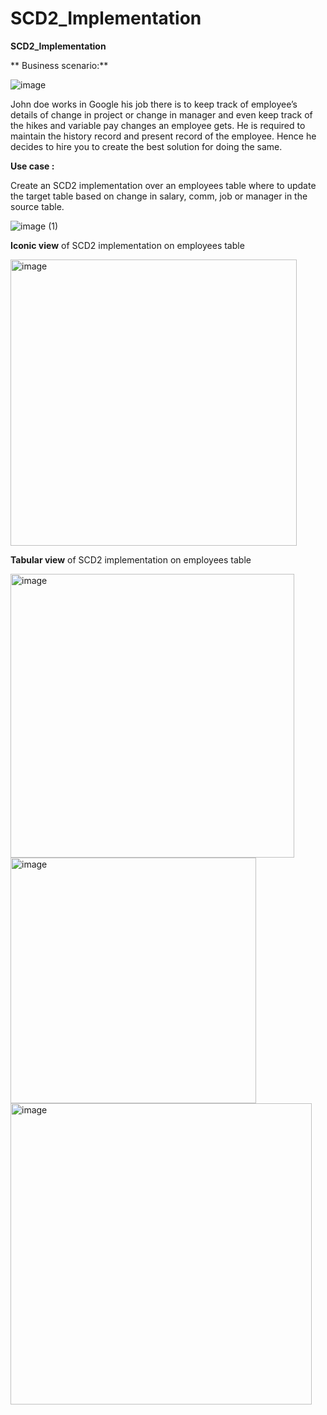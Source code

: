 # SCD2_Implementation

**SCD2_Implementation**

**
Business scenario:**

![image](https://user-images.githubusercontent.com/100192179/155977739-cb03cb2b-33e8-48db-bfaa-b4f47809c745.png)


John doe works in Google his job there is to keep track of employee’s details of change in project or
change in manager and even keep track of the hikes and variable pay changes an employee gets.
He is required to maintain the history record and present record of the employee.
Hence he decides to hire you to create the best solution for doing the same.

**Use case :**

Create an SCD2 implementation over an employees table where to update the target table based on
change in salary, comm, job or manager in the source table.

![image (1)](https://user-images.githubusercontent.com/100192179/155977848-3db32303-74b4-4123-a9c1-8001404af0ff.png)




**Iconic view** of SCD2 implementation on employees table


<img width="458" alt="image" src="https://user-images.githubusercontent.com/100192179/155974478-1ca80440-0642-4e0d-b174-e2daff13c980.png">

**Tabular view** of SCD2 implementation on employees table

<img width="454" alt="image" src="https://user-images.githubusercontent.com/100192179/155974531-e0c80869-463f-45ff-8603-4c9f2f29ad5a.png">


<img width="393" alt="image" src="https://user-images.githubusercontent.com/100192179/155974647-f10e1c89-3822-4d7c-a491-248e431b09cd.png">


<img width="482" alt="image" src="https://user-images.githubusercontent.com/100192179/155974684-739d3e99-58f7-471f-a883-8adc5bc097bd.png">
